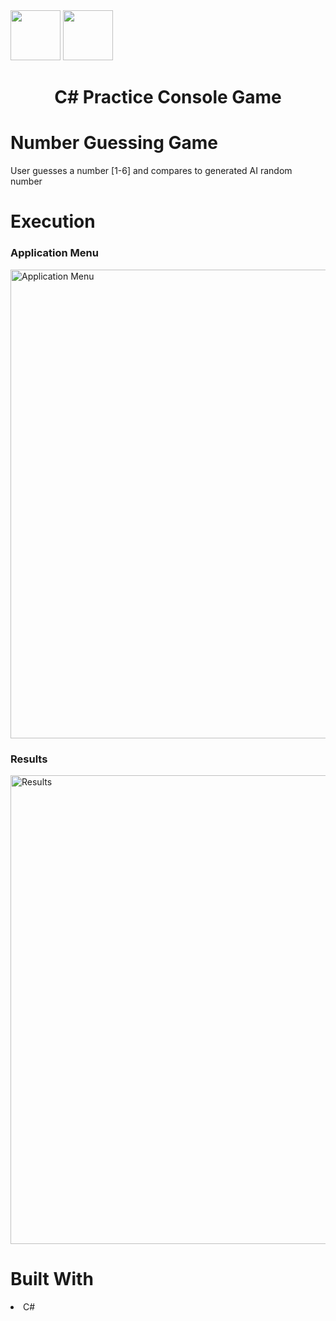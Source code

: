 <img width="80px" src="https://user-images.githubusercontent.com/94927484/199349092-e424c251-412c-4067-a81f-4d1e7b25f034.svg#gh-light-mode-only">
<img width="80px" src="https://user-images.githubusercontent.com/94927484/199349307-feb7ee12-b46d-42f4-8f46-d5b56c81888d.svg#gh-dark-mode-only">

<h1 align="center">C# Practice Console Game</h1>
<h1>Number Guessing Game</h1>
<p> User guesses a number [1-6] and compares to generated AI random number</p>

<h1>Execution</h1>

<h3>Application Menu</h3>
<img width="750" alt="Application Menu" src="https://user-images.githubusercontent.com/94927484/186742054-b63f3215-c93a-42fb-b63f-4c78301d88c2.png")>

<h3>Results</h3>
<img width="750" alt="Results" src="https://user-images.githubusercontent.com/94927484/186742211-7f294a3c-b03f-4d46-96ec-d9c09074e489.png")>

<h1>Built With</h1>
<li>C#</li>
